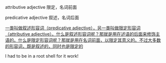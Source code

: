

attributive adjective  限定，名词前面

predicative adjective 叙述，名词后面





[一类叫做叙述形容词（predicative adjective），另一类叫做限定形容词（attributive adjective）。什么是叙述形容词呢？那就是用在述语的后面来修饰主语的。什么是限定形容词呢？那就是用在名词前面，以限定其意义的。不过大多数的形容词，既是叙述的，同时也是限定的](https://read.douban.com/reader/ebook/56486071/show-underline?startContainerId=855828561&startOffset=15&endContainerId=855828561&endOffset=159&middleContainers=&icn=hot-underline)



I had to be in a root shell for it work!

